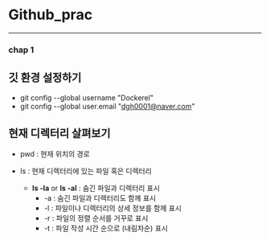 # Github_prac
- - -
### chap 1

## **깃 환경 설정하기**

* git config --global username "Dockerel"
* git config --global user.email "dgh0001@naver.com"

## **현재 디렉터리 살펴보기**

* pwd : 현재 위치의 경로

* ls : 현재 디렉터리에 있는 파일 혹은 디렉터리
   - **ls -la** or **ls -al** : 숨긴 파일과 디렉터리 표시
      * -a : 숨긴 파일과 디렉터리도 함께 표시
      * -l : 파일이나 디렉터리의 상세 정보를 함께 표시
      * -r : 파일의 정렬 순서를 거꾸로 표시
      * -t : 파일 작성 시간 순으로 (내림차순) 표시

